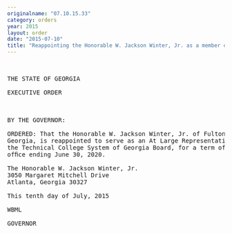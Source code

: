 ```yaml
---
originalname: "07.10.15.33"
category: orders
year: 2015
layout: order
date: "2015-07-10"
title: "Reappointing the Honorable W. Jackson Winter, Jr. as a member of the Technical College System of Georgia Board"
---
```

<pre>
 

THE STATE OF GEORGIA

EXECUTIVE ORDER

 

BY THE GOVERNOR:

ORDERED: That the Honorable W. Jackson Winter, Jr. of Fulton County,
Georgia, is reappointed to serve as an At Large Representative on
the Technical College System of Georgia Board, for a term of
ofﬁce ending June 30, 2020.

The Honorable W. Jackson Winter, Jr.
3050 Margaret Mitchell Drive
Atlanta, Georgia 30327

This tenth day of July, 2015

WBML

GOVERNOR

 

 

 

</pre>
